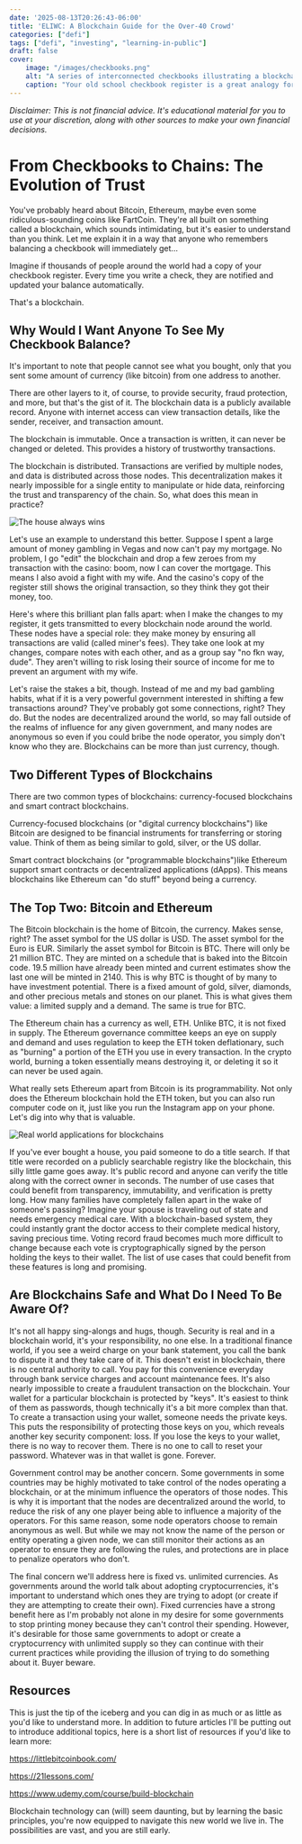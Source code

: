 ```yaml
---
date: '2025-08-13T20:26:43-06:00'
title: 'ELIWC: A Blockchain Guide for the Over-40 Crowd'
categories: ["defi"]
tags: ["defi", "investing", "learning-in-public"]
draft: false
cover:
    image: "/images/checkbooks.png"
    alt: "A series of interconnected checkbooks illustrating a blockchain"
    caption: "Your old school checkbook register is a great analogy for a blockchain"
---
```


_Disclaimer: This is not financial advice. It's educational material for you to use at your discretion, along with other sources to make your own financial decisions._

# From Checkbooks to Chains: The Evolution of Trust
You've probably heard about Bitcoin, Ethereum, maybe even some ridiculous-sounding coins like FartCoin. They're all built on something called a blockchain, which sounds intimidating, but it's easier to understand than you think. Let me explain it in a way that anyone who remembers balancing a checkbook will immediately get…

Imagine if thousands of people around the world had a copy of your checkbook register. Every time you write a check, they are notified and updated your balance automatically.

That's a blockchain.

## Why Would I Want Anyone To See My Checkbook Balance?

It's important to note that people cannot see what you bought, only that you sent some amount of currency (like bitcoin) from one address to another.

There are other layers to it, of course, to provide security, fraud protection, and more, but that's the gist of it. The blockchain data is a publicly available record. Anyone with internet access can view transaction details, like the sender, receiver, and transaction amount.

The blockchain is immutable. Once a transaction is written, it can never be changed or deleted. This provides a history of trustworthy transactions.

The blockchain is distributed. Transactions are verified by multiple nodes, and data is distributed across those nodes. This decentralization makes it nearly impossible for a single entity to manipulate or hide data, reinforcing the trust and transparency of the chain. So, what does this mean in practice?

![The house always wins](/images/error.png)

Let's use an example to understand this better. Suppose I spent a large amount of money gambling in Vegas and now can't pay my mortgage. No problem, I go "edit" the blockchain and drop a few zeroes from my transaction with the casino: boom, now I can cover the mortgage. This means I also avoid a fight with my wife. And the casino's copy of the register still shows the original transaction, so they think they got their money, too.

Here's where this brilliant plan falls apart: when I make the changes to my register, it gets transmitted to every blockchain node around the world. These nodes have a special role: they make money by ensuring all transactions are valid (called miner's fees). They take one look at my changes, compare notes with each other, and as a group say "no fkn way, dude". They aren't willing to risk losing their source of income for me to prevent an argument with my wife.

Let's raise the stakes a bit, though. Instead of me and my bad gambling habits, what if it is a very powerful government interested in shifting a few transactions around? They've probably got some connections, right? They do. But the nodes are decentralized around the world, so may fall outside of the realms of influence for any given government, and many nodes are anonymous so even if you could bribe the node operator, you simply don't know who they are. Blockchains can be more than just currency, though.

## Two Different Types of Blockchains

There are two common types of blockchains: currency-focused blockchains and smart contract blockchains.

Currency-focused blockchains (or "digital currency blockchains") like Bitcoin are designed to be financial instruments for transferring or storing value. Think of them as being similar to gold, silver, or the US dollar.

Smart contract blockchains (or "programmable blockchains")like Ethereum support smart contracts or decentralized applications (dApps). This means blockchains like Ethereum can "do stuff" beyond being a currency.

## The Top Two: Bitcoin and Ethereum

The Bitcoin blockchain is the home of Bitcoin, the currency. Makes sense, right? The asset symbol for the US dollar is USD. The asset symbol for the Euro is EUR. Similarly the asset symbol for Bitcoin is BTC. There will only be 21 million BTC. They are minted on a schedule that is baked into the Bitcoin code. 19.5 million have already been minted and current estimates show the last one will be minted in 2140. This is why BTC is thought of by many to have investment potential. There is a fixed amount of gold, silver, diamonds, and other precious metals and stones on our planet. This is what gives them value: a limited supply and a demand. The same is true for BTC.

The Ethereum chain has a currency as well, ETH. Unlike BTC, it is not fixed in supply. The Ethereum governance committee keeps an eye on supply and demand and uses regulation to keep the ETH token deflationary, such as "burning" a portion of the ETH you use in every transaction. In the crypto world, burning a token essentially means destroying it, or deleting it so it can never be used again.

What really sets Ethereum apart from Bitcoin is its programmability. Not only does the Ethereum blockchain hold the ETH token, but you can also run computer code on it, just like you run the Instagram app on your phone. Let's dig into why that is valuable.

![Real world applications for blockchains](/images/medical_blockchain.png)

If you've ever bought a house, you paid someone to do a title search. If that title were recorded on a publicly searchable registry like the blockchain, this silly little game goes away. It's public record and anyone can verify the title along with the correct owner in seconds. The number of use cases that could benefit from transparency, immutability, and verification is pretty long. How many families have completely fallen apart in the wake of someone's passing? Imagine your spouse is traveling out of state and needs emergency medical care. With a blockchain-based system, they could instantly grant the doctor access to their complete medical history, saving precious time. Voting record fraud becomes much more difficult to change because each vote is cryptographically signed by the person holding the keys to their wallet. The list of use cases that could benefit from these features is long and promising.

## Are Blockchains Safe and What Do I Need To Be Aware Of?

It's not all happy sing-alongs and hugs, though. Security is real and in a blockchain world, it's your responsibility, no one else. In a traditional finance world, if you see a weird charge on your bank statement, you call the bank to dispute it and they take care of it. This doesn't exist in blockchain, there is no central authority to call. You pay for this convenience everyday through bank service charges and account maintenance fees. It's also nearly impossible to create a fraudulent transaction on the blockchain. Your wallet for a particular blockchain is protected by "keys". It's easiest to think of them as passwords, though technically it's a bit more complex than that. To create a transaction using your wallet, someone needs the private keys. This puts the responsibility of protecting those keys on you, which reveals another key security component: loss. If you lose the keys to your wallet, there is no way to recover them. There is no one to call to reset your password. Whatever was in that wallet is gone. Forever.

Government control may be another concern. Some governments in some countries may be highly motivated to take control of the nodes operating a blockchain, or at the minimum influence the operators of those nodes. This is why it is important that the nodes are decentralized around the world, to reduce the risk of any one player being able to influence a majority of the operators. For this same reason, some node operators choose to remain anonymous as well. But while we may not know the name of the person or entity operating a given node, we can still monitor their actions as an operator to ensure they are following the rules, and protections are in place to penalize operators who don't.

The final concern we'll address here is fixed vs. unlimited currencies. As governments around the world talk about adopting cryptocurrencies, it's important to understand which ones they are trying to adopt (or create if they are attempting to create their own). Fixed currencies have a strong benefit here as I'm probably not alone in my desire for some governments to stop printing money because they can't control their spending. However, it's desirable for those same governments to adopt or create a cryptocurrency with unlimited supply so they can continue with their current practices while providing the illusion of trying to do something about it. Buyer beware.

## Resources

This is just the tip of the iceberg and you can dig in as much or as little as you'd like to understand more. In addition to future articles I'll be putting out to introduce additional topics, here is a short list of resources if you'd like to learn more:

https://littlebitcoinbook.com/

https://21lessons.com/

https://www.udemy.com/course/build-blockchain

Blockchain technology can (will) seem daunting, but by learning the basic principles, you're now equipped to navigate this new world we live in. The possibilities are vast, and you are still early.